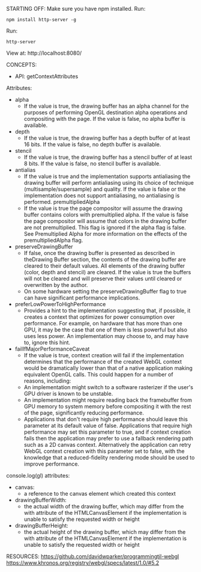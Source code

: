 STARTING OFF:
Make sure you have npm installed.
Run:
```
npm install http-server -g
```

Run:
```
http-server
```

View at: http://localhost:8080/

CONCEPTS:
* API: getContextAttributes

Attributes:
* alpha
  * If the value is true, the drawing buffer has an alpha channel for the purposes of performing OpenGL destination alpha operations and compositing with the page. If the value is false, no alpha buffer is available.
* depth
  * If the value is true, the drawing buffer has a depth buffer of at least 16 bits. If the value is false, no depth buffer is available.
* stencil
  * If the value is true, the drawing buffer has a stencil buffer of at least 8 bits. If the value is false, no stencil buffer is available.
* antialias
  * If the value is true and the implementation supports antialiasing the drawing buffer will perform antialiasing using its choice of technique (multisample/supersample) and quality. If the value is false or the implementation does not support antialiasing, no antialiasing is performed.
premultipliedAlpha
  * If the value is true the page compositor will assume the drawing buffer contains colors with premultiplied alpha. If the value is false the page compositor will assume that colors in the drawing buffer are not premultiplied. This flag is ignored if the alpha flag is false. See Premultiplied Alpha for more information on the effects of the premultipliedAlpha flag.
* preserveDrawingBuffer
  * If false, once the drawing buffer is presented as described in theDrawing Buffer section, the contents of the drawing buffer are cleared to their default values. All elements of the drawing buffer (color, depth and stencil) are cleared. If the value is true the buffers will not be cleared and will preserve their values until cleared or overwritten by the author.
  * On some hardware setting the preserveDrawingBuffer flag to true can have significant performance implications.
* preferLowPowerToHighPerformance
  * Provides a hint to the implementation suggesting that, if possible, it creates a context that optimizes for power consumption over performance. For example, on hardware that has more than one GPU, it may be the case that one of them is less powerful but also uses less power. An implementation may choose to, and may have to, ignore this hint.
* failIfMajorPerformanceCaveat
  * If the value is true, context creation will fail if the implementation determines that the performance of the created WebGL context would be dramatically lower than that of a native application making equivalent OpenGL calls. This could happen for a number of reasons, including:
  * An implementation might switch to a software rasterizer if the user's GPU driver is known to be unstable.
  * An implementation might require reading back the framebuffer from GPU memory to system memory before compositing it with the rest of the page, significantly reducing performance.
  * Applications that don't require high performance should leave this parameter at its default value of false. Applications that require high performance may set this parameter to true, and if context creation fails then the application may prefer to use a fallback rendering path such as a 2D canvas context. Alternatively the application can retry WebGL context creation with this parameter set to false, with the knowledge that a reduced-fidelity rendering mode should be used to improve performance.

console.log(gl) attributes:
* canvas:
  * a reference to the canvas element which created this context
* drawingBufferWidth:
  * the actual width of the drawing buffer, which may differ from the with attribute of the HTMLCanvasElement if the implementation is unable to satisfy the requested width or height
* drawingBufferHeight:
  * the actual height of the drawing buffer, which may differ from the with attribute of the HTMLCanvasElement if the implementation is unable to satisfy the requested width or height

RESOURCES:
https://github.com/davidwparker/programmingtil-webgl
https://www.khronos.org/registry/webgl/specs/latest/1.0/#5.2
